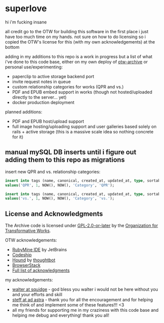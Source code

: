 superlove
=========
hi i'm fucking insane

all credit go to the OTW for building this software in the first place i just have too much time on my hands. not sure on how to do licensing so i copied the OTW's license for this (with my own acknowledgements) at the bottom

adding in my additions to this repo is a work in progress but a list of what i've done to this code base, either on my own deploy of [otw-archive](https://superlove.sayitditto.net/) or personal use/experimenting:
* paperclip to active storage backend port
* invite request notes in queue
* custom relationship categories for works (QPR and vs.)
* PDF and EPUB embed support in works (though not hosted/uploaded directly to the server... yet)
* docker production deployment

planned additions:
* PDF and EPUB host/upload support
* full image hosting/uploading support and user galleries based solely on rails + active storage (this is a massive scale idea so nothing concrete for it)

manual mySQL DB inserts until i figure out adding them to this repo as migrations
----------
insert new QPR and vs. relationship categories:
```sql
insert into tags (name, canonical, created_at, updated_at, type, sortable_name)
values('QPR', 1, NOW(), NOW(), 'Category', 'QPR');
```
```sql
insert into tags (name, canonical, created_at, updated_at, type, sortable_name)
values('vs.', 1, NOW(), NOW(), 'Category', 'vs.');
```

License and Acknowledgments
----------
The Archive code is licensed under [GPL-2.0-or-later](https://www.gnu.org/licenses/gpl-2.0.html) by the [Organization for Transformative Works](https://www.transformativeworks.org/).

OTW acknowledgements:

* [RubyMine IDE](https://www.jetbrains.com/ruby/) by JetBrains
* [Codeship](https://codeship.com/)
* [Hound](https://houndci.com/) by [thoughtbot](https://thoughtbot.com/)
* [BrowserStack](https://www.browserstack.com)
* [Full list of acknowledgments](ACKNOWLEDGMENTS.md)

my acknowledgements:

* [walter at squidge](https://squidge.org) - god bless you walter i would not be here without you and your efforts and skill
* [steff at ad astra](https://www.adastrafanfic.com/) - thank you for all the encouragement and for helping me think of and implement some of these features!!! <3
* all my friends for supporting me in my craziness with this code base and helping me debug and everything! thank you all!
